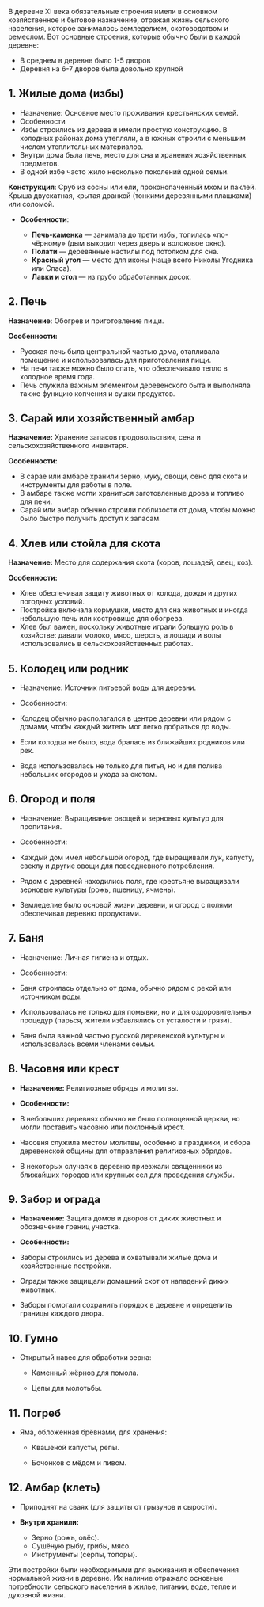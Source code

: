 В деревне XI века обязательные строения имели в основном хозяйственное и бытовое назначение, отражая жизнь сельского населения, которое занималось земледелием, скотоводством и ремеслом. Вот основные строения, которые обычно были в каждой деревне:

- В среднем в деревне было 1-5 дворов
- Деревня на 6-7 дворов была довольно крупной

## 1. Жилые дома (избы)

- Назначение: Основное место проживания крестьянских семей.
- Особенности
- Избы строились из дерева и имели простую конструкцию. В холодных районах дома утепляли, а в южных строили с меньшим числом утеплительных материалов.
- Внутри дома была печь, место для сна и хранения хозяйственных предметов.
- В одной избе часто жило несколько поколений одной семьи.

**Конструкция**: Сруб из сосны или ели, проконопаченный мхом и паклей. Крыша двускатная, крытая дранкой (тонкими деревянными плашками) или соломой.

- **Особенности**:
    
    - **Печь-каменка** — занимала до трети избы, топилась «по-чёрному» (дым выходил через дверь и волоковое окно).
    - **Полати** — деревянные настилы под потолком для сна.
    - **Красный угол** — место для иконы (чаще всего Николы Угодника или Спаса).
    - **Лавки и стол** — из грубо обработанных досок.

## 2. Печь

**Назначение**: Обогрев и приготовление пищи.

**Особенности:**
- Русская печь была центральной частью дома, отапливала помещение и использовалась для приготовления пищи.
- На печи также можно было спать, что обеспечивало тепло в холодное время года.
- Печь служила важным элементом деревенского быта и выполняла также функцию копчения и сушки продуктов.

## 3. Сарай или хозяйственный амбар

**Назначение:** Хранение запасов продовольствия, сена и сельскохозяйственного инвентаря.

**Особенности:**
- В сарае или амбаре хранили зерно, муку, овощи, сено для скота и инструменты для работы в поле.
- В амбаре также могли храниться заготовленные дрова и топливо для печи.
- Сарай или амбар обычно строили поблизости от дома, чтобы можно было быстро получить доступ к запасам.

## 4. Хлев или стойла для скота

**Назначение:** Место для содержания скота (коров, лошадей, овец, коз).

**Особенности:**
- Хлев обеспечивал защиту животных от холода, дождя и других погодных условий.
- Постройка включала кормушки, место для сна животных и иногда небольшую печь или костровище для обогрева.
- Хлев был важен, поскольку животные играли большую роль в хозяйстве: давали молоко, мясо, шерсть, а лошади и волы использовались в сельскохозяйственных работах.


## 5. Колодец или родник

- Назначение: Источник питьевой воды для деревни.
- Особенности:

- Колодец обычно располагался в центре деревни или рядом с домами, чтобы каждый житель мог легко добраться до воды.
- Если колодца не было, вода бралась из ближайших родников или рек.
- Вода использовалась не только для питья, но и для полива небольших огородов и ухода за скотом.

## 6. Огород и поля

- Назначение: Выращивание овощей и зерновых культур для пропитания.

- Особенности:
- Каждый дом имел небольшой огород, где выращивали лук, капусту, свеклу и другие овощи для повседневного потребления.
- Рядом с деревней находились поля, где крестьяне выращивали зерновые культуры (рожь, пшеницу, ячмень).
- Земледелие было основой жизни деревни, и огород с полями обеспечивал деревню продуктами.

## 7. Баня

- Назначение: Личная гигиена и отдых.

- Особенности:
- Баня строилась отдельно от дома, обычно рядом с рекой или источником воды.
- Использовалась не только для помывки, но и для оздоровительных процедур (парься, жители избавлялись от усталости и грязи).
- Баня была важной частью русской деревенской культуры и использовалась всеми членами семьи.

## 8. Часовня или крест

- **Назначение:** Религиозные обряды и молитвы.

- **Особенности:**
- В небольших деревнях обычно не было полноценной церкви, но могли поставить часовню или поклонный крест.
- Часовня служила местом молитвы, особенно в праздники, и сбора деревенской общины для отправления религиозных обрядов.
- В некоторых случаях в деревню приезжали священники из ближайших городов или крупных сел для проведения службы.

## 9. Забор и ограда

- **Назначение:** Защита домов и дворов от диких животных и обозначение границ участка.

- **Особенности:**
- Заборы строились из дерева и охватывали жилые дома и хозяйственные постройки.
- Ограды также защищали домашний скот от нападений диких животных.
- Заборы помогали сохранить порядок в деревне и определить границы каждого двора.

## 10. Гумно

- Открытый навес для обработки зерна:
    
    - Каменный жёрнов для помола.

    - Цепы для молотьбы.
        

## 11. Погреб

- Яма, обложенная брёвнами, для хранения:
    
    - Квашеной капусты, репы.
        
    - Бочонков с мёдом и пивом.


## 12. Амбар (клеть)

- Приподнят на сваях (для защиты от грызунов и сырости).
    
- **Внутри хранили:**
    
    - Зерно (рожь, овёс).
    - Сушёную рыбу, грибы, мясо.
    - Инструменты (серпы, топоры).

Эти постройки были необходимыми для выживания и обеспечения нормальной жизни в деревне. Их наличие отражало основные потребности сельского населения в жилье, питании, воде, тепле и духовной жизни.

